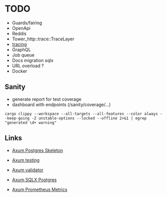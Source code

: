 # TODO

- Guards/fairing
- OpenApi
- Reddis
- Tower_http::trace::TraceLayer
- [tracing](https://docs.rs/tracing/latest/tracing/)
- GraphQL
- Job queue
- Docs migration sqlx
- URL overload ?
- Docker

## Sanity

- generate report for test coverage
- dashboard with endpoints (/sanity/coverage/...)

```shell
cargo clippy --workspace --all-targets --all-features --color always --keep-going -Z unstable-options --locked --offline 2>&1 | egrep "generated \d+ warning"
```

## Links

- [Axum Postgres Skeleton](https://github.com/koskeller/axum-postgres-skeleton)

- [Axum testing](https://github.com/tokio-rs/axum/tree/main/examples/testing)
- [Axum validator](https://github.com/tokio-rs/axum/tree/main/examples/validator)
- [Axum SQLX Postgres](https://github.com/tokio-rs/axum/tree/main/examples/sqlx-postgres)
- [Axum Prometheus Metrics](https://github.com/tokio-rs/axum/tree/main/examples/prometheus-metrics)

